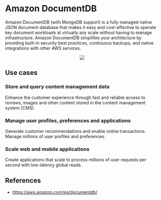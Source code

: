 # Amazon DocumentDB

Amazon DocumentDB (with MongoDB support) is a fully managed native JSON document database that makes it easy and cost-effective to operate key document workloads at virtually any scale without having to manage infrastructure. Amazon DocumentDB simplifies your architecture by providing built-in security best practices, continuous backups, and native integrations with other AWS services.

<p align="center">
  <img src="https://github.com/dimasx010/knowledge/assets/105082657/a03ae47c-1504-4a04-a0fb-e887587ad24b">
</p>

## Use cases

### Store and query content management data
Enhance the customer experience through fast and reliable access to reviews, images and other content stored in the content management system (CMS).

### Manage user profiles, preferences and applications
Generate customer recommendations and enable online transactions. Manage millions of user profiles and preferences.

### Scale web and mobile applications
Create applications that scale to process millions of user requests per second with low-latency global reads.

## References
- https://aws.amazon.com/es/documentdb/

